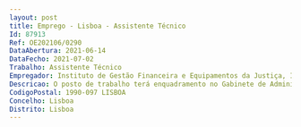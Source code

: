 ```yaml
--- 
layout: post
title: Emprego - Lisboa - Assistente Técnico
Id: 87913
Ref: OE202106/0290
DataAbertura: 2021-06-14
DataFecho: 2021-07-02
Trabalho: Assistente Técnico
Empregador: Instituto de Gestão Financeira e Equipamentos da Justiça, I.P.
Descricao: O posto de trabalho terá enquadramento no Gabinete de Administração de Bens, com as competências mencionadas no artigo 9.º da Portaria n.º 391 2012, publicado em Diário da República, 1.ª série, n.º 231, de 29 de novembro.Atividades associadas ao posto de trabalho a ocupar Funções de natureza executiva de aplicação de métodos e processos, com base em diretivas bem definidas e instruções gerais, na área de atuação do Gabinete de Administração de Bens (GAB), nomeadamente a) Prestar apoio administrativo ao funcionamento e atividade do Serviço b) Gerir o endereço eletrónico do serviço c) Assegurar o atendimento e encaminhamento de chamadas telefónicas d) Acompanhar a execução e faturação de contratos com empresas externas e) Assegurar a resposta a solicitações de entidades externas f) Assegurar a recolha e tratamento de dados para a elaboração de relatórios de atividades g) Elaborar ofícios e informações.
CodigoPostal: 1990-097 LISBOA
Concelho: Lisboa
Distrito: Lisboa
--- 
```

